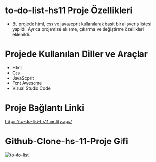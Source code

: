 # to-do-list-hs11 Proje Özellikleri
<ul>
  <li>Bu projede html, css ve javascprit kullanılarak basit bir alışveriş listesi yapıldı. Ayrıca projemize ekleme, çıkarma ve değiştirme özellikleri eklenildi.</li>
</ul>

# Projede Kullanılan Diller ve Araçlar

<ul>
  <li>Html</li>
  <li>Css</li>
  <li>JavaScprit</li>
  <li>Font Awesome</li>
  <li>Visual Studio Code</li>
</ul>

# Proje Bağlantı Linki
https://to-do-list-hs11.netlify.app/

#  Github-Clone-hs-11-Proje Gifi

![to-do-list](https://github.com/user-attachments/assets/e264ebdb-962c-42eb-bccc-662c33c885cf)
